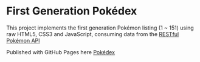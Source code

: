 # First Generation Pokédex

This project implements the first generation Pokémon listing (1 ~ 151) using raw HTML5, CSS3 and JavaScript, consuming data from the [RESTful Pokémon API](https://pokeapi.co/)

Published with GitHub Pages here [Pokédex](https://lucasllabanca.github.io/html-css-js-pokedex/)

